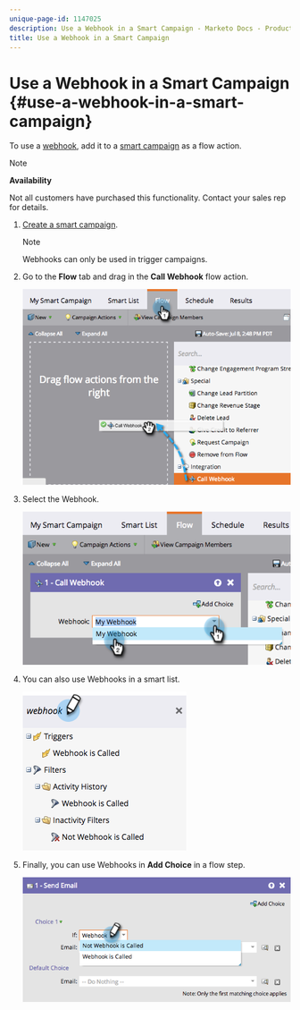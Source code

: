 ```yaml
---
unique-page-id: 1147025
description: Use a Webhook in a Smart Campaign - Marketo Docs - Product Documentation
title: Use a Webhook in a Smart Campaign
---
```


# Use a Webhook in a Smart Campaign {#use-a-webhook-in-a-smart-campaign}

To use a  [webhook](http://developers.marketo.com/documentation/webhooks/), add it to a  [smart campaign](add-a-flow-step-to-a-smart-campaign.md) as a flow action.

>[!NOTE]
>
>**Availability**
>
>Not all customers have purchased this functionality. Contact your sales rep for details.

1. [Create a smart campaign](../../../../product-docs/core-marketo-concepts/smart-campaigns/creating-a-smart-campaign/create-a-new-smart-campaign.md).

   >[!NOTE]
   >
   >Webhooks can only be used in trigger campaigns.

1. Go to the **Flow** tab and drag in the **Call Webhook** flow action.

   ![](assets/image2014-9-22-15-3a8-3a2.png)

1. Select the Webhook.

   ![](assets/image2014-9-22-15-3a8-3a5.png)

1. You can also use Webhooks in a smart list.

   ![](assets/2017-05-02-10-54-38.png)

1. Finally, you can use Webhooks in **Add Choice** in a flow step.

   ![](assets/image2014-9-22-15-3a8-3a13.png)

